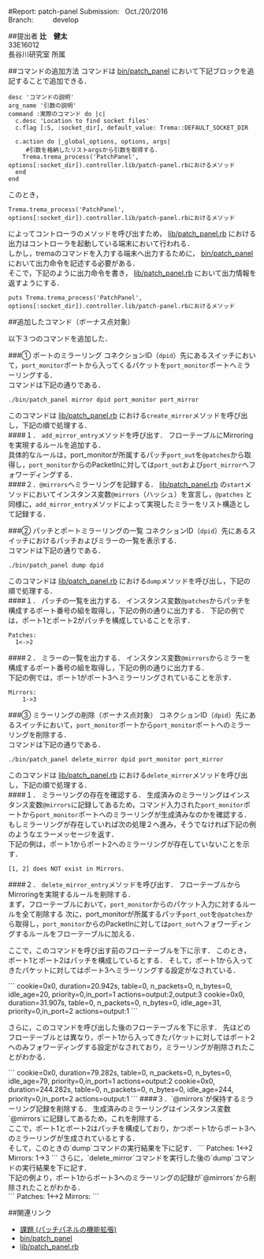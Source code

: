 #Report: patch-panel
Submission: &nbsp; Oct./20/2016<br>
Branch: &nbsp;&nbsp;&nbsp;&nbsp;&nbsp;&nbsp;&nbsp;&nbsp; develop<br>






##提出者
<B>辻　健太</B><br>
33E16012<br>
長谷川研究室 所属<br>






##コマンドの追加方法
コマンドは
[bin/patch_panel](bin/patch_panel)
において下記ブロックを追記することで追加できる．<br>
```
desc 'コマンドの説明'
arg_name '引数の説明'
command :実際のコマンド do |c|
  c.desc 'Location to find socket files'
  c.flag [:S, :socket_dir], default_value: Trema::DEFAULT_SOCKET_DIR

  c.action do |_global_options, options, args|
     #引数を格納したリストargsから引数を取得する．
    Trema.trema_process('PatchPanel', options[:socket_dir]).controller.lib/patch-panel.rbにおけるメソッド
  end
end
```
このとき，
```
Trema.trema_process('PatchPanel', options[:socket_dir]).controller.lib/patch-panel.rbにおけるメソッド
```
によってコントローラのメソッドを呼び出すため，
[lib/patch_panel.rb](lib/patch_panel.rb)
における出力はコントローラを起動している端末において行われる．<br>
しかし，tremaのコマンドを入力する端末へ出力するために，
[bin/patch_panel](bin/patch_panel)
において出力命令を記述する必要がある．<br>
そこで，下記のように出力命令を書き，
[lib/patch_panel.rb](lib/patch_panel.rb)
において出力情報を返すようにする．<br>
```
puts Trema.trema_process('PatchPanel', options[:socket_dir]).controller.lib/patch-panel.rbにおけるメソッド
```








##追加したコマンド（ボーナス点対象）
<p>以下３つのコマンドを追加した．</p>

###① ポートのミラーリング
コネクションID（`dpid`）先にあるスイッチにおいて，`port_monitor`ポートから入ってくるパケットを`port_monitor`ポートへミラーリングする．<br>
コマンドは下記の通りである．<br>
```
./bin/patch_panel mirror dpid port_monitor port_mirror
```
このコマンドは
[lib/patch_panel.rb](lib/patch_panel.rb)
における`create_mirror`メソッドを呼び出し，下記の順で処理する．<br>
####１． `add_mirror_entry`メソッドを呼び出す．
フローテーブルにMirroringを実現するルールを追加する．<br>
具体的なルールは，port_monitorが所属するパッチ`port_out`を`@patches`から取得し，`port_monitor`からのPacketInに対しては`port_out`および`port_mirror`へフォワーディングする．<br>
####２．`@mirrors`へミラーリングを記録する．
[lib/patch_panel.rb](lib/patch_panel.rb)
の`start`メソッドにおいてインスタンス変数`@mirrors`（ハッシュ）を宣言し，`@patches`
と同様に，`add_mirror_entry`メソッドによって実現したミラーをリスト構造として記録する．<br>

###② パッチとポートミラーリングの一覧
コネクションID（`dpid`）先にあるスイッチにおけるパッチおよびミラーの一覧を表示する．<br>
コマンドは下記の通りである．<br>
```
./bin/patch_panel dump dpid
```
このコマンドは
[lib/patch_panel.rb](lib/patch_panel.rb)
における`dump`メソッドを呼び出し，下記の順で処理する．<br>
####１． パッチの一覧を出力する．
インスタンス変数`@patches`からパッチを構成するポート番号の組を取得し，下記の例の通りに出力する．
下記の例では，ポート1とポート2がパッチを構成していることを示す．<br>
```
Patches:
  1<->2
```
####２． ミラーの一覧を出力する．
インスタンス変数`@mirrors`からミラーを構成するポート番号の組を取得し，下記の例の通りに出力する．<br>
下記の例では，ポート1がポート3へミラーリングされていることを示す．<br>
```
Mirrors:
	1->3
```
###③ ミラーリングの削除（ボーナス点対象）
コネクションID（`dpid`）先にあるスイッチにおいて，`port_monitor`ポートから`port_monitor`ポートへのミラーリングを削除する．<br>
コマンドは下記の通りである．<br>
```
./bin/patch_panel delete_mirror dpid port_monitor port_mirror
```
このコマンドは
[lib/patch_panel.rb](lib/patch_panel.rb)
における`delete_mirror`メソッドを呼び出し，下記の順で処理する．<br>
####１． ミラーリングの存在を確認する．
生成済みのミラーリングはインスタンス変数`@mirrors`に記録してあるため，コマンド入力された`port_monitor`ポートから`port_monitor`ポートへのミラーリングが生成済みなのかを確認する．<br>
もしミラーリングが存在していれば次の処理２へ進み，そうでなければ下記の例のようなエラーメッセージを返す．<br>
下記の例は，ポート1からポート2へのミラーリングが存在していないことを示す．<br>
```
[1, 2] does NOT exist in Mirrors.
```
####２． `delete_mirror_entry`メソッドを呼び出す．
フローテーブルからMirroringを実現するルールを削除する．<br>
まず，フローテーブルにおいて，`port_monitor`からのパケット入力に対するルールを全て削除する
次に，port_monitorが所属するパッチ`port_out`を`@patches`から取得し，`port_monitor`からのPacketInに対しては`port_out`へフォワーディングするルールをフローテーブルに加える．<br>
<p>ここで，このコマンドを呼び出す前のフローテーブルを下に示す．
このとき，ポート1とポート2はパッチを構成しているとする．
そして，ポート1から入ってきたパケットに対してはポート3へミラーリングする設定がなされている．</p>
```
cookie=0x0, duration=20.942s, table=0, n_packets=0, n_bytes=0, idle_age=20, priority=0,in_port=1 actions=output:2,output:3
cookie=0x0, duration=31.907s, table=0, n_packets=0, n_bytes=0, idle_age=31, priority=0,in_port=2 actions=output:1
```
<p>さらに，このコマンドを呼び出した後のフローテーブルを下に示す．
先ほどのフローテーブルとは異なり，ポート1から入ってきたパケットに対してはポート2へのみフォワーディングする設定がなされており，ミラーリングが削除されたことがわかる．</p>
```
cookie=0x0, duration=79.282s, table=0, n_packets=0, n_bytes=0, idle_age=79, priority=0,in_port=1 actions=output:2
cookie=0x0, duration=244.282s, table=0, n_packets=0, n_bytes=0, idle_age=244, priority=0,in_port=2 actions=output:1
```
####３．`@mirrors`が保持するミラーリング記録を削除する．
生成済みのミラーリングはインスタンス変数`@mirrors`に記録してあるため，これを削除する．<br>
ここで，ポート1とポート2はパッチを構成しており，かつポート1からポート3へのミラーリングが生成されているとする．<br>
そして，このときの`dump`コマンドの実行結果を下に記す．
```
Patches:
	1<->2
Mirrors:
	1->3
```
さらに，`delete_mirror`コマンドを実行した後の`dump`コマンドの実行結果を下に記す．<br>
下記の例より，ポート1からポート3へのミラーリングの記録が`@mirrors`から削除されたことがわかる．<br>
```
Patches:
	1<->2
Mirrors:
```



##関連リンク
* [課題 (パッチパネルの機能拡張)](https://github.com/handai-trema/deck/blob/develop/week3/assignment_patch_panel.md)
* [bin/patch_panel](bin/patch_panel)
* [lib/patch_panel.rb](lib/patch_panel.rb)
